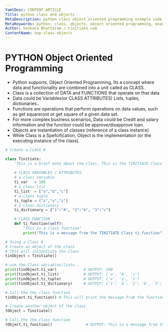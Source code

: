 ```yaml
---
YamlDesc: CONTENT-ARTICLE
Title: python class and objects
MetaDescription: python class object oriented programming example code, tutorials
MetaKeywords: python, class, objects, object oriented programming, example code, tutorials
Author: Venkata Bhattaram / tinitiate.com
ContentName: oop-class-objects
---
```


# PYTHON Object Oriented Programming
* Python supports, Object Oriented Programming, Its a concept where data and
  functionality are combined into a unit called as CLASS.
* Class is a collection of DATA and FUNCTIONS that operate on that data
* Data could be Variables(or CLASS ATTRIBUTES) Lists, tuples, dictionaries..
* Functions are operations that perform operations on data values,
  such as get squareroot or get square of a given data set.
* For more complex business scenarios, Data could be Credit and salary
  information and the function could be approve/disapprove loan.
* Objects are instantiation of classes (reference of a class instance)
* While Class is a Spefcification, Object is the implementation 
  (or the executing instance of the class).

```python
# Create a CLASS #

class Tinitiate:
    'This is a brief note about the class, This is the TINITIATE Class'
    
    # CLASS VARIABLES / ATTRIBUTES
    # a class Variable
    ti_var   = 100
    # a class list
    ti_list  = ["a","b","c"]
    # a class tuple
    ti_tuple = ("x","y","z")
    # a class dictionary
    ti_dictionary = {"1":"A", "2":"b", "3":"c"}

    # CLASS FUNCTION
    def ti_function(self):
        "This is a class function"
        print("This is a message from the TINITIATE Class ti_function")

# Using a Class #
# Create an object of the class
# This will instantiate the Class
tinObject = Tinitiate()

# use the Class variables/lists..
print(tinObject.ti_var)            # OUTPUT: 100
print(tinObject.ti_list)           # OUTPUT: ['a', 'b', 'c']
print(tinObject.ti_tuple)          # OUTPUT: ('x', 'y', 'z')
print(tinObject.ti_dictionary)     # OUTPUT: {'1': 'A', '2': 'b', '3': 'c'}

# Call the the class function
tinObject.ti_function() # This will print the message from the function

# Create another object of the class
tObject = Tinitiate()

# Call the the class function
tObject.ti_function()               # OUTPUT: This is a message from the TINITIATE Class ti_function
```
